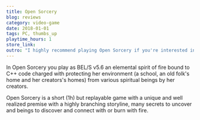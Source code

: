 ```yaml
---
title: Open Sorcery
blog: reviews
category: video-game
date: 2018-01-01
tags: PC, thumbs_up
playtime_hours: 1
store_link:
outro: "I highly recommend playing Open Sorcery if you're interested in short experimental games with unique premises."
---
```

In Open Sorcery you play as BEL/S v5.6 an elemental spirit of fire bound to C++ code charged with protecting her environment (a school, an old folk's home and her creators's homes) from various spiritual beings by her creators.

Open Sorcery is a short (1h) but replayable game with a unique and well realized premise with a highly branching storyline, many secrets to uncover and beings to discover and connect with or burn with fire.
